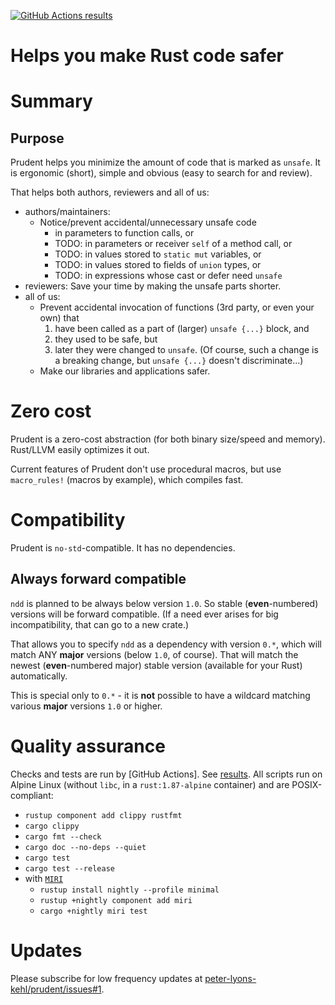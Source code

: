 [![GitHub Actions
results](https://github.com/peter-lyons-kehl/prudent/actions/workflows/main.yml/badge.svg)](https://github.com/peter-lyons-kehl/prudent/actions)

# Helps you make Rust code safer

# Summary

## Purpose

Prudent helps you minimize the amount of code that is marked as `unsafe`. It is ergonomic (short),
simple and obvious (easy to search for and review).

That helps both authors, reviewers and all of us:

- authors/maintainers:
  - Notice/prevent accidental/unnecessary unsafe code
    - in parameters to function calls, or
    - TODO: in parameters or receiver `self` of a method call, or
    - TODO: in values stored to `static mut` variables, or
    - TODO: in values stored to fields of `union` types, or
    - TODO: in expressions whose cast or defer need `unsafe`
- reviewers: Save your time by making the unsafe parts shorter.
- all of us:
  - Prevent accidental invocation of functions (3rd party, or even your own) that
    1. have been called as a part of (larger) `unsafe {...}` block, and
    2. they used to be safe, but
    3. later they were changed to `unsafe`. (Of course, such a change is a breaking change, but
    `unsafe {...}` doesn't discriminate...)
  - Make our libraries and applications safer.
<!-- ## Use -->
<!-- # Details -->
<!-- ## Problem -->

# Zero cost

Prudent is a zero-cost abstraction (for both binary size/speed and memory). Rust/LLVM easily
optimizes it out.

Current features of Prudent don't use procedural macros, but use `macro_rules!` (macros by example),
which compiles fast.

# Compatibility

Prudent is `no-std`-compatible. It has no dependencies.

## Always forward compatible

`ndd` is planned to be always below version `1.0`. So stable (**even**-numbered) versions will be
forward compatible. (If a need ever arises for big incompatibility, that can go to a new crate.)

That allows you to specify `ndd` as a dependency with version `0.*`, which will match ANY **major**
versions (below `1.0`, of course). That will match the newest (**even**-numbered major) stable
version (available for your Rust) automatically.

This is special only to `0.*` - it is **not** possible to have a wildcard matching various **major**
versions `1.0` or higher.

# Quality assurance

Checks and tests are run by [GitHub Actions]. See
[results](https://github.com/peter-lyons-kehl/prudent/actions). All scripts run on Alpine Linux
(without `libc`, in a `rust:1.87-alpine` container) and are POSIX-compliant:

- `rustup component add clippy rustfmt`
- `cargo clippy`
- `cargo fmt --check`
- `cargo doc --no-deps --quiet`
- `cargo test`
- `cargo test --release`
- with [`MIRI`]
  - `rustup install nightly --profile minimal`
  - `rustup +nightly component add miri`
  - `cargo +nightly miri test`

# Updates

Please subscribe for low frequency updates at
[peter-lyons-kehl/prudent/issues#1](https://github.com/peter-lyons-kehl/prudent/issues/1).

<!-- 1. Link URLs to be used on GitHub.
     2. Relative links also work auto-magically on https://crates.io/crates/ndd.
     3. Keep them in the same order as used above.
-->
[`MIRI`]: https://github.com/rust-lang/miri

